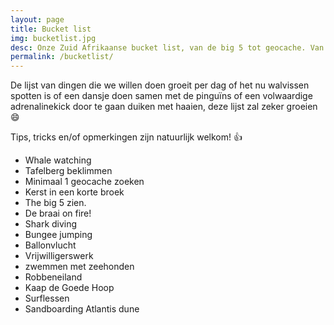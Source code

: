 ```yaml
---
layout: page
title: Bucket list
img: bucketlist.jpg
desc: Onze Zuid Afrikaanse bucket list, van de big 5 tot geocache. Van ballonvaart tot vrijwilligerswerk.
permalink: /bucketlist/
---
```


De lijst van dingen die we willen doen groeit per dag of het nu walvissen spotten is of een dansje doen samen met de pinguïns of een volwaardige adrenalinekick door te gaan duiken met haaien, deze lijst zal zeker groeien :smile:

Tips, tricks en/of opmerkingen zijn natuurlijk welkom!   :thumbsup:

* Whale watching
* Tafelberg beklimmen
* Minimaal 1 geocache zoeken
* Kerst in een korte broek
* The big 5 zien.
* De braai on fire!
* Shark diving
* Bungee jumping
* Ballonvlucht
* Vrijwilligerswerk
* zwemmen met zeehonden
* Robbeneiland
* Kaap de Goede Hoop
* Surflessen
* Sandboarding Atlantis dune
